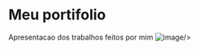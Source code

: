 # Meu portifolio
 Apresentacao dos trabalhos feitos por mim
<img>![image](https://github.com/isaqueprates/portifolio/assets/59794601/0662a47a-5808-4a4a-9bc6-2027da3e8af6)/>
